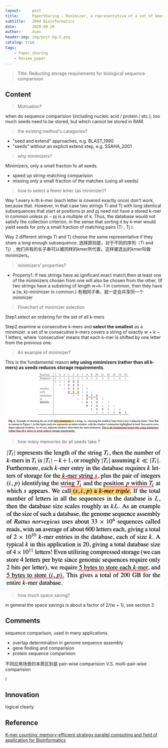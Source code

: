 ```yaml
---
layout:     post
title:      PaperSharing - Minimizer, a representativa of a set of kmers
subtitle:   2004 Bioinformatics
date:       2020-08-29
author:     Xuan
header-img: img/post-bg-2.png
catalog: true
tags:
    - Paper_sharing 
    - Review_paper
---
```


> Title: Reducting storage requirements for biological sequence comparision



## Content

>Motivation?

when do sequence comparision (including nucleic acid / protein / etc.), too much seeds need to be stored, but which cannot be stored in RAM.

>the existing method's catagories?

- "seed and extend" approaches, e.g. BLAST_1990
- "seeds" without an explicit extend step, e.g. SSAHA_2001

> why minimizers?

Minimizers, only a small fraction fo all seeds.
- speed up string-matching comparision
- missing only a small fraction of the matches (using all seeds)

> how to select a fewer kmer (as minimizer)?

Way 1.every k-th k-mer (each letter is covered exactly once)
don't work, because that. 
However, in that case two strings Ti and Tj with long identical subsequences that start at positions pi and pj need not have a stored k-mer in common unless pi − pj is a multiple of k. Thus, the database would not satisfy the collection criterion, in the sense that sorting it by k-mer would yield seeds for only a small fraction of matching pairs (Ti , Tj ).

Way 2.different strings Ti and Tj choose the same representative if they share a long enough subsequence.
选择原则是，对于不同的序列（Ti and Tj）, 他们共有的长子串可以被同样的kmer所代表。这样被选出的kmer叫做minimizers。

> minimizers' properties?

- Property1. If two strings have as ignificant exact match,then at least one of the minimizers chosen from one will also be chosen from the other. (If two strings have a substring of length w+k−1 in common, then they have a (w, k)-minimizer in common.)
有相同子串，就一定会共享同一个minimizer


> Flowchart of minimizer selection

Step1.select an ordering for the set of all k-mers

Step2.examine w consecutive k-mers and **select the smallest** as a minimizer.
a set of w consecutive k-mers covers a string of exactly w + k − 1 letters, where ‘consecutive’ means that each k-mer is shifted by one letter from the previous one.



> An example of minimizer?

This is the fundamental reason **why using minimizers (rather than all k-mers) as seeds reduces storage requirements.**
![(4,3)-minimizers](/img/post-ct-minimizer2.png)


> how many memories do all seeds take ?

![seeds take memories](/img/post-ct-minimizer1.png)

> how much space saving?

in general the space savings is about a factor of 2/(w + 1), see section 3






## Comments

sequence comparison, used in many applications.
- overlap determination in genome sequence assembly
- gene finding and comparision
- protein sequence comparision

不同应用场景的本质区别是 pair-wise comparision V.S. multi-pair-wise comparision

!
## Innovation

logical clearly


## Reference

[K-mer counting: memory-efficient strategy parallel computing and field of application for Bioinformatics](https://ieeexplore.ieee.org/stamp/stamp.jsp?tp=&arnumber=8621325)
